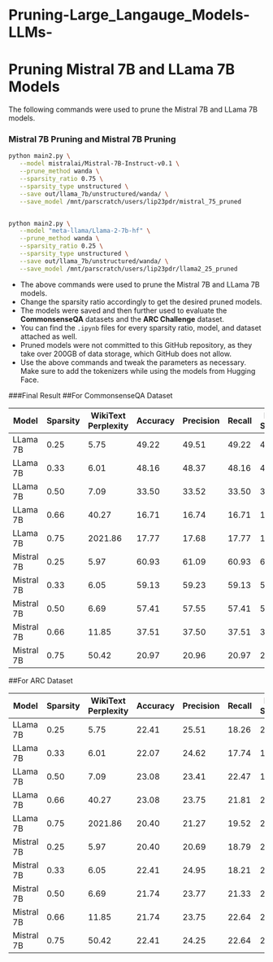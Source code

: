 # Pruning-Large_Langauge_Models-LLMs-

# Pruning Mistral 7B and LLama 7B Models

The following commands were used to prune the Mistral 7B and LLama 7B models.

### Mistral 7B Pruning and Mistral 7B Pruning

```bash
python main2.py \
   --model mistralai/Mistral-7B-Instruct-v0.1 \
   --prune_method wanda \
   --sparsity_ratio 0.75 \
   --sparsity_type unstructured \
   --save out/llama_7b/unstructured/wanda/ \
   --save_model /mnt/parscratch/users/lip23pdr/mistral_75_pruned


python main2.py \
   --model "meta-llama/Llama-2-7b-hf" \
   --prune_method wanda \
   --sparsity_ratio 0.25 \
   --sparsity_type unstructured \
   --save out/llama_7b/unstructured/wanda/ \
   --save_model /mnt/parscratch/users/lip23pdr/llama2_25_pruned
```
- The above commands were used to prune the Mistral 7B and LLama 7B models.
- Change the sparsity ratio accordingly to get the desired pruned models.
- The models were saved and then further used to evaluate the **CommonsenseQA** datasets and the **ARC Challenge** dataset.
- You can find the `.ipynb` files for every sparsity ratio, model, and dataset attached as well.
- Pruned models were not committed to this GitHub repository, as they take over 200GB of data storage, which GitHub does not allow.
- Use the above commands and tweak the parameters as necessary. Make sure to add the tokenizers while using the models from Hugging Face.


###Final Result
##For CommonsenseQA Dataset

| Model          | Sparsity | WikiText Perplexity | Accuracy | Precision | Recall  | F1-Score |
|----------------|----------|---------------------|----------|-----------|---------|----------|
| LLama 7B       | 0.25     | 5.75                | 49.22    | 49.51     | 49.22   | 49.27    |
| LLama 7B       | 0.33     | 6.01                | 48.16    | 48.37     | 48.16   | 48.20    |
| LLama 7B       | 0.50     | 7.09                | 33.50    | 33.52     | 33.50   | 33.46    |
| LLama 7B       | 0.66     | 40.27               | 16.71    | 16.74     | 16.71   | 16.70    |
| LLama 7B       | 0.75     | 2021.86             | 17.77    | 17.68     | 17.77   | 17.71    |
| Mistral 7B     | 0.25     | 5.97                | 60.93    | 61.09     | 60.93   | 60.93    |
| Mistral 7B     | 0.33     | 6.05                | 59.13    | 59.23     | 59.13   | 59.12    |
| Mistral 7B     | 0.50     | 6.69                | 57.41    | 57.55     | 57.41   | 57.36    |
| Mistral 7B     | 0.66     | 11.85               | 37.51    | 37.50     | 37.51   | 37.45    |
| Mistral 7B     | 0.75     | 50.42               | 20.97    | 20.96     | 20.97   | 20.94    |


##For ARC Dataset

| Model          | Sparsity | WikiText Perplexity | Accuracy | Precision | Recall  | F1-Score |
|----------------|----------|---------------------|----------|-----------|---------|----------|
| LLama 7B       | 0.25     | 5.75                | 22.41    | 25.51     | 18.26   | 22.47    |
| LLama 7B       | 0.33     | 6.01                | 22.07    | 24.62     | 17.74   | 19.51    |
| LLama 7B       | 0.50     | 7.09                | 23.08    | 23.41     | 22.47   | 19.52    |
| LLama 7B       | 0.66     | 40.27               | 23.08    | 23.75     | 21.81   | 21.33    |
| LLama 7B       | 0.75     | 2021.86             | 20.40    | 21.27     | 19.52   | 22.64    |
| Mistral 7B     | 0.25     | 5.97                | 20.40    | 20.69     | 18.79   | 21.81    |
| Mistral 7B     | 0.33     | 6.05                | 22.41    | 24.95     | 18.21   | 22.64    |
| Mistral 7B     | 0.50     | 6.69                | 21.74    | 23.77     | 21.33   | 22.64    |
| Mistral 7B     | 0.66     | 11.85               | 21.74    | 23.75     | 22.64   | 21.81    |
| Mistral 7B     | 0.75     | 50.42               | 22.41    | 24.25     | 22.64   | 23.75    |



